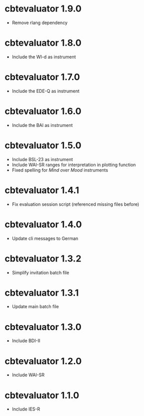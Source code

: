 # cbtevaluator 1.9.0
* Remove rlang dependency

# cbtevaluator 1.8.0
* Include the WI-d as instrument

# cbtevaluator 1.7.0
* Include the EDE-Q as instrument

# cbtevaluator 1.6.0
* Include the BAI as instrument

# cbtevaluator 1.5.0
* Include BSL-23 as instrument
* Include WAI-SR ranges for interpretation in plotting function
* Fixed spelling for _Mind over Mood_ instruments

# cbtevaluator 1.4.1
* Fix evaluation session script (referenced missing files before)

# cbtevaluator 1.4.0
* Update cli messages to German

# cbtevaluator 1.3.2
* Simplify invitation batch file

# cbtevaluator 1.3.1
* Update main batch file

# cbtevaluator 1.3.0
* Include BDI-II

# cbtevaluator 1.2.0
* Include WAI-SR

# cbtevaluator 1.1.0
* Include IES-R
